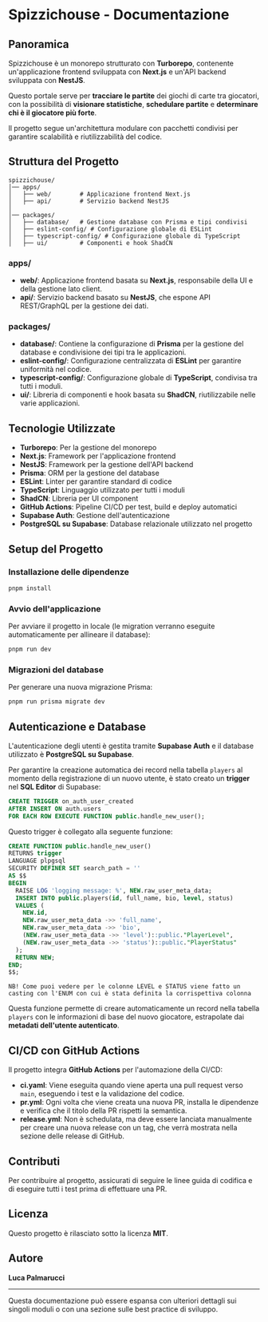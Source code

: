 # Spizzichouse - Documentazione

## Panoramica
Spizzichouse è un monorepo strutturato con **Turborepo**, contenente un'applicazione frontend sviluppata con **Next.js** e un'API backend sviluppata con **NestJS**.

Questo portale serve per **tracciare le partite** dei giochi di carte tra giocatori, con la possibilità di **visionare statistiche**, **schedulare partite** e **determinare chi è il giocatore più forte**.

Il progetto segue un'architettura modulare con pacchetti condivisi per garantire scalabilità e riutilizzabilità del codice.

## Struttura del Progetto

```
spizzichouse/
│── apps/
│   ├── web/        # Applicazione frontend Next.js
│   ├── api/        # Servizio backend NestJS
│
│── packages/
│   ├── database/   # Gestione database con Prisma e tipi condivisi
│   ├── eslint-config/ # Configurazione globale di ESLint
│   ├── typescript-config/ # Configurazione globale di TypeScript
│   ├── ui/         # Componenti e hook ShadCN
```

### apps/
- **web/**: Applicazione frontend basata su **Next.js**, responsabile della UI e della gestione lato client.
- **api/**: Servizio backend basato su **NestJS**, che espone API REST/GraphQL per la gestione dei dati.

### packages/
- **database/**: Contiene la configurazione di **Prisma** per la gestione del database e condivisione dei tipi tra le applicazioni.
- **eslint-config/**: Configurazione centralizzata di **ESLint** per garantire uniformità nel codice.
- **typescript-config/**: Configurazione globale di **TypeScript**, condivisa tra tutti i moduli.
- **ui/**: Libreria di componenti e hook basata su **ShadCN**, riutilizzabile nelle varie applicazioni.

## Tecnologie Utilizzate
- **Turborepo**: Per la gestione del monorepo
- **Next.js**: Framework per l'applicazione frontend
- **NestJS**: Framework per la gestione dell'API backend
- **Prisma**: ORM per la gestione del database
- **ESLint**: Linter per garantire standard di codice
- **TypeScript**: Linguaggio utilizzato per tutti i moduli
- **ShadCN**: Libreria per UI component
- **GitHub Actions**: Pipeline CI/CD per test, build e deploy automatici
- **Supabase Auth**: Gestione dell'autenticazione
- **PostgreSQL su Supabase**: Database relazionale utilizzato nel progetto

## Setup del Progetto
### Installazione delle dipendenze
```sh
pnpm install
```

### Avvio dell'applicazione
Per avviare il progetto in locale (le migration verranno eseguite automaticamente per allineare il database):
```sh
pnpm run dev
```

### Migrazioni del database
Per generare una nuova migrazione Prisma:
```sh
pnpm run prisma migrate dev
```

## Autenticazione e Database
L'autenticazione degli utenti è gestita tramite **Supabase Auth** e il database utilizzato è **PostgreSQL su Supabase**.

Per garantire la creazione automatica dei record nella tabella `players` al momento della registrazione di un nuovo utente, è stato creato un **trigger** nel **SQL Editor** di Supabase:

```sql
CREATE TRIGGER on_auth_user_created
AFTER INSERT ON auth.users
FOR EACH ROW EXECUTE FUNCTION public.handle_new_user();
```

Questo trigger è collegato alla seguente funzione:

```sql
CREATE FUNCTION public.handle_new_user()
RETURNS trigger
LANGUAGE plpgsql
SECURITY DEFINER SET search_path = ''
AS $$
BEGIN
  RAISE LOG 'logging message: %', NEW.raw_user_meta_data;
  INSERT INTO public.players(id, full_name, bio, level, status)
  VALUES (
    NEW.id, 
    NEW.raw_user_meta_data ->> 'full_name', 
    NEW.raw_user_meta_data ->> 'bio',
    (NEW.raw_user_meta_data ->> 'level')::public."PlayerLevel",
    (NEW.raw_user_meta_data ->> 'status')::public."PlayerStatus"
  );
  RETURN NEW;
END;
$$;
```
`NB! Come puoi vedere per le colonne LEVEL e STATUS viene fatto un casting con l'ENUM con cui è stata definita la corrispettiva colonna
`


Questa funzione permette di creare automaticamente un record nella tabella `players` con le informazioni di base del nuovo giocatore, estrapolate dai **metadati dell'utente autenticato**.

## CI/CD con GitHub Actions
Il progetto integra **GitHub Actions** per l'automazione della CI/CD:
- **ci.yaml**: Viene eseguita quando viene aperta una pull request verso `main`, eseguendo i test e la validazione del codice.
- **pr.yml**: Ogni volta che viene creata una nuova PR, installa le dipendenze e verifica che il titolo della PR rispetti la semantica.
- **release.yml**: Non è schedulata, ma deve essere lanciata manualmente per creare una nuova release con un tag, che verrà mostrata nella sezione delle release di GitHub.

## Contributi
Per contribuire al progetto, assicurati di seguire le linee guida di codifica e di eseguire tutti i test prima di effettuare una PR.

## Licenza
Questo progetto è rilasciato sotto la licenza **MIT**.

## Autore
**Luca Palmarucci**

---

Questa documentazione può essere espansa con ulteriori dettagli sui singoli moduli o con una sezione sulle best practice di sviluppo.

